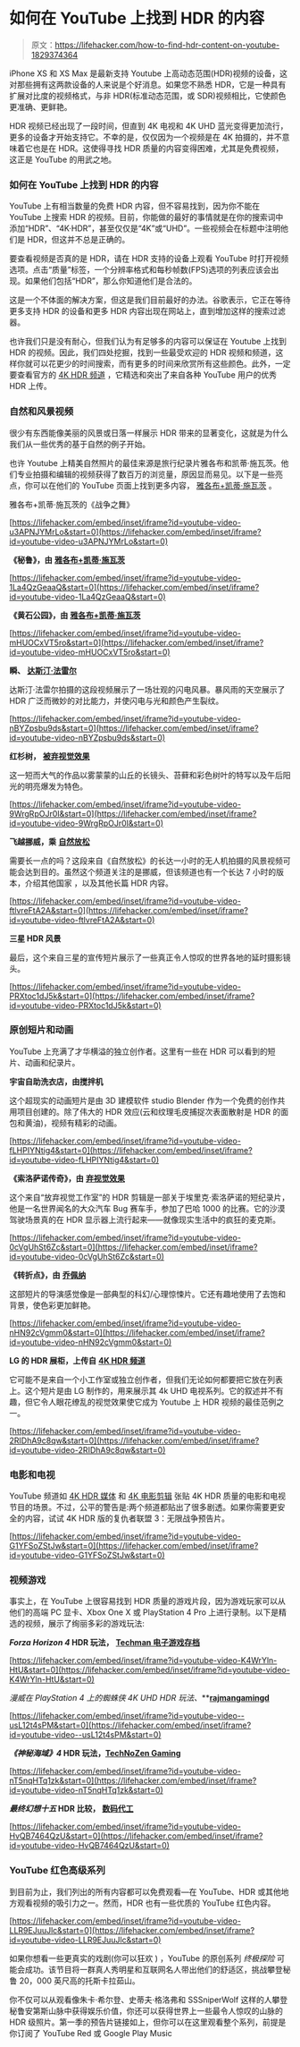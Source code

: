 # 如何在 YouTube 上找到 HDR 的内容

> 原文：<https://lifehacker.com/how-to-find-hdr-content-on-youtube-1829374364>

iPhone XS 和 XS Max 是最新支持 Youtube 上高动态范围(HDR)视频的设备，这对那些拥有这两款设备的人来说是个好消息。如果您不熟悉 HDR，它是一种具有扩展对比度的视频格式，与非 HDR(标准动态范围，或 SDR)视频相比，它使颜色更准确、更鲜艳。



HDR 视频已经出现了一段时间，但直到 4K 电视和 4K UHD 蓝光变得更加流行，更多的设备才开始支持它。不幸的是，仅仅因为一个视频是在 4K 拍摄的，并不意味着它也是在 HDR。这使得寻找 HDR 质量的内容变得困难，尤其是免费视频，这正是 YouTube 的用武之地。

### 如何在 YouTube 上找到 HDR 的内容

YouTube 上有相当数量的免费 HDR 内容，但不容易找到，因为你不能在 YouTube 上搜索 HDR 的视频。目前，你能做的最好的事情就是在你的搜索词中添加“HDR”、“4K·HDR”，甚至仅仅是“4K”或“UHD”。一些视频会在标题中注明他们是 HDR，但这并不总是正确的。

要查看视频是否真的是 HDR，请在 HDR 支持的设备上观看 YouTube 时打开视频选项。点击“质量”标签，一个分辨率格式和每秒帧数(FPS)选项的列表应该会出现。如果他们包括“HDR”，那么你知道他们是合法的。

这是一个不体面的解决方案，但这是我们目前最好的办法。谷歌表示，它正在等待 更多支持 HDR 的设备和更多 HDR 内容出现在网站上，直到增加这样的搜索过滤器。

也许我们只是没有耐心，但我们认为有足够多的内容可以保证在 Youtube 上找到 HDR 的视频。因此，我们四处挖掘，找到一些最受欢迎的 HDR 视频和频道，这样你就可以花更少的时间搜索，而有更多的时间来欣赏所有这些颜色。此外，一定要查看官方的 [4K HDR 频道](https://www.youtube.com/channel/UCve7_yAZHFNipzeAGBI5t9g) ，它精选和突出了来自各种 YouTube 用户的优秀 HDR 上传。

### 自然和风景视频

很少有东西能像美丽的风景或日落一样展示 HDR 带来的显著变化，这就是为什么我们从一些优秀的基于自然的例子开始。

也许 Youtube 上精美自然照片的最佳来源是旅行纪录片雅各布和凯蒂·施瓦茨。他们专业拍摄和编辑的视频获得了数百万的浏览量，原因显而易见。以下是一些亮点，你可以在他们的 YouTube 页面上找到更多内容， [雅各布+凯蒂·施瓦茨](https://www.youtube.com/user/jacobschwarz) 。

雅各布+凯蒂·施瓦茨的《战争之舞》

 [https://lifehacker.com/embed/inset/iframe?id=youtube-video-u3APNJYMrLo&start=0](https://lifehacker.com/embed/inset/iframe?id=youtube-video-u3APNJYMrLo&start=0) 

**《秘鲁》，由** [**雅各布+凯蒂·施瓦茨**](https://youtube.googleblog.com/2016/11/true-colors-adding-support-for-hdr.html)

 [https://lifehacker.com/embed/inset/iframe?id=youtube-video-1La4QzGeaaQ&start=0](https://lifehacker.com/embed/inset/iframe?id=youtube-video-1La4QzGeaaQ&start=0) 

**《黄石公园》，由** [**雅各布+凯蒂·施瓦茨**](https://youtube.googleblog.com/2016/11/true-colors-adding-support-for-hdr.html)

 [https://lifehacker.com/embed/inset/iframe?id=youtube-video-mHUOCxVT5ro&start=0](https://lifehacker.com/embed/inset/iframe?id=youtube-video-mHUOCxVT5ro&start=0) 

**瞬、** [**达斯汀·法雷尔**](https://www.youtube.com/channel/UC2sz4UUggmeUutsvzJWx7ww)

达斯汀·法雷尔拍摄的这段视频展示了一场壮观的闪电风暴。暴风雨的天空展示了 HDR 广泛而微妙的对比能力，并使闪电与光和颜色产生裂纹。

 [https://lifehacker.com/embed/inset/iframe?id=youtube-video-nBYZpsbu9ds&start=0](https://lifehacker.com/embed/inset/iframe?id=youtube-video-nBYZpsbu9ds&start=0) 

**红杉树，** [**被弃视觉效果**](https://www.youtube.com/channel/UC_vryjMWBZxYq9KS2LjfIZA)

这一短而大气的作品以雾蒙蒙的山丘的长镜头、苔藓和彩色树叶的特写以及午后阳光的明亮爆发为特色。

 [https://lifehacker.com/embed/inset/iframe?id=youtube-video-9WrgRpOJr0I&start=0](https://lifehacker.com/embed/inset/iframe?id=youtube-video-9WrgRpOJr0I&start=0) 

**飞越挪威，乘** [**自然放松**](https://www.youtube.com/channel/UC4lp9Emg1ci8eo2eDkB-Tag)

需要长一点的吗？这段来自《自然放松》的长达一小时的无人机拍摄的风景视频可能会达到目的。虽然这个频道关注的是挪威，但该频道也有一个长达 7 小时的版本，介绍其他国家 ，以及其他长篇 HDR 内容。

 [https://lifehacker.com/embed/inset/iframe?id=youtube-video-ftlvreFtA2A&start=0](https://lifehacker.com/embed/inset/iframe?id=youtube-video-ftlvreFtA2A&start=0) 

**三星 HDR 风景**

最后，这个来自三星的宣传短片展示了一些真正令人惊叹的世界各地的延时摄影镜头。

 [https://lifehacker.com/embed/inset/iframe?id=youtube-video-PRXtoc1dJ5k&start=0](https://lifehacker.com/embed/inset/iframe?id=youtube-video-PRXtoc1dJ5k&start=0) 

### 原创短片和动画

YouTube 上充满了才华横溢的独立创作者。这里有一些在 HDR 可以看到的短片、动画和纪录片。

**宇宙自助洗衣店，由搅拌机**

这个超现实的动画短片是由 3D 建模软件 studio Blender 作为一个免费的创作共用项目创建的。除了伟大的 HDR 效应(云和纹理毛皮捕捉次表面散射是 HDR 的面包和黄油)，视频有精彩的动画。

 [https://lifehacker.com/embed/inset/iframe?id=youtube-video-fLHPIYNtig4&start=0](https://lifehacker.com/embed/inset/iframe?id=youtube-video-fLHPIYNtig4&start=0) 

**《索洛萨诺传奇》，由** [**弃视觉效果**](https://www.youtube.com/channel/UC_vryjMWBZxYq9KS2LjfIZA)

这个来自“放弃视觉工作室”的 HDR 剪辑是一部关于埃里克·索洛萨诺的短纪录片，他是一名世界闻名的大众汽车 Bug 赛车手，参加了巴哈 1000 的比赛。它的沙漠驾驶场景真的在 HDR 显示器上流行起来——就像现实生活中的疯狂的麦克斯。

 [https://lifehacker.com/embed/inset/iframe?id=youtube-video-0cVgUhSt6Zc&start=0](https://lifehacker.com/embed/inset/iframe?id=youtube-video-0cVgUhSt6Zc&start=0) 

**《转折点》，由** [**乔佩纳**](https://www.youtube.com/watch?v=nHN92cVgmm0)

这部短片的导演感觉像是一部典型的科幻/心理惊悚片。它还有趣地使用了去饱和背景，使色彩更加鲜艳。

 [https://lifehacker.com/embed/inset/iframe?id=youtube-video-nHN92cVgmm0&start=0](https://lifehacker.com/embed/inset/iframe?id=youtube-video-nHN92cVgmm0&start=0) 

**LG 的 HDR 展柜，上传自** [**4K HDR 频道**](https://www.youtube.com/channel/UCve7_yAZHFNipzeAGBI5t9g)

它可能不是来自一个小工作室或独立创作者，但我们无论如何都要把它放在列表上。这个短片是由 LG 制作的，用来展示其 4k UHD 电视系列。它的叙述并不有趣，但它令人眼花缭乱的视觉效果使它成为 Youtube 上 HDR 视频的最佳范例之一。

 [https://lifehacker.com/embed/inset/iframe?id=youtube-video-2RIDhA9c8qw&start=0](https://lifehacker.com/embed/inset/iframe?id=youtube-video-2RIDhA9c8qw&start=0) 

### 电影和电视

YouTube 频道如 [4K HDR 媒体](https://www.youtube.com/channel/UC5z5Pc2YXDPHTF1VdFP4oFw) 和 [4K 电影剪辑](https://www.youtube.com/channel/UCIyOSZwX38Km1qVntg5a67g/playlists) 张贴 4K HDR 质量的电影和电视节目的场景。不过，公平的警告是:两个频道都贴出了很多剧透。如果你需要更安全的内容，试试 4K HDR 版的复仇者联盟 3：无限战争预告片。

 [https://lifehacker.com/embed/inset/iframe?id=youtube-video-G1YFSoZStJw&start=0](https://lifehacker.com/embed/inset/iframe?id=youtube-video-G1YFSoZStJw&start=0) 

### 视频游戏

事实上，在 YouTube 上很容易找到 HDR 质量的游戏片段，因为游戏玩家可以从他们的高端 PC 显卡、Xbox One X 或 PlayStation 4 Pro 上进行录制。以下是精选的视频，展示了绚丽多彩的游戏玩法:

***Forza Horizon 4* HDR 玩法，** [**Techman 电子游戏存档**](https://www.youtube.com/watch?v=K4WrYln-HtU)

 [https://lifehacker.com/embed/inset/iframe?id=youtube-video-K4WrYln-HtU&start=0](https://lifehacker.com/embed/inset/iframe?id=youtube-video-K4WrYln-HtU&start=0) 

***漫威在 PlayStation 4 上的蜘蛛侠* 4K UHD HDR 玩法*、***[**rajmangamingd**](https://www.youtube.com/channel/UC8JiX8bJM5DzU41LyHpsYtA)

 [https://lifehacker.com/embed/inset/iframe?id=youtube-video--usL12t4sPM&start=0](https://lifehacker.com/embed/inset/iframe?id=youtube-video--usL12t4sPM&start=0) 

***《神秘海域》4* HDR 玩法，**[**TechNoZen Gaming**](https://www.youtube.com/watch?v=nT5nqHTq1zk)

 [https://lifehacker.com/embed/inset/iframe?id=youtube-video-nT5nqHTq1zk&start=0](https://lifehacker.com/embed/inset/iframe?id=youtube-video-nT5nqHTq1zk&start=0) 

***最终幻想十五* HDR 比较，** [**数码代工**](https://www.youtube.com/channel/UC9PBzalIcEQCsiIkq36PyUA)

 [https://lifehacker.com/embed/inset/iframe?id=youtube-video-HvQB7464QzU&start=0](https://lifehacker.com/embed/inset/iframe?id=youtube-video-HvQB7464QzU&start=0) 

### YouTube 红色高级系列

到目前为止，我们列出的所有内容都可以免费观看—在 YouTube、HDR 或其他地方观看视频的吸引力之一。然而，HDR 也有一些优质的 YouTube 红色内容。

 [https://lifehacker.com/embed/inset/iframe?id=youtube-video-LLR9EJuuJlc&start=0](https://lifehacker.com/embed/inset/iframe?id=youtube-video-LLR9EJuuJlc&start=0) 

如果你想看一些更真实的戏剧(你可以狂欢 ) ，YouTube 的原创系列 *终极探险* 可能会成功。该节目将一群真人秀明星和互联网名人带出他们的舒适区，挑战攀登秘鲁 20，000 英尺高的托斯卡拉茹山。

你不仅可以从观看像朱卡·希尔登、史蒂夫·格洛弗和 SSSniperWolf 这样的人攀登秘鲁安第斯山脉中获得娱乐价值，你还可以获得世界上一些最令人惊叹的山脉的 HDR 级照片。第一季的预告片链接如上，但你可以在这里观看整个系列，前提是你订阅了 YouTube Red 或 Google Play Music
